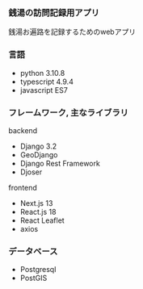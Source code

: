 ### 銭湯の訪問記録用アプリ
銭湯お遍路を記録するためのwebアプリ

### 言語
- python 3.10.8
- typescript 4.9.4
- javascript ES7

### フレームワーク, 主なライブラリ
backend
- Django 3.2
- GeoDjango
- Django Rest Framework
- Djoser

frontend
- Next.js 13
- React.js 18
- React Leaflet
- axios

### データベース
- Postgresql
- PostGIS
